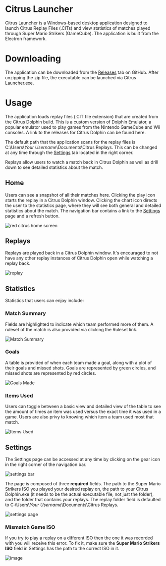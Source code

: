 # Citrus Launcher

Citrus Launcher is a Windows-based desktop application designed to launch Citrus Replay Files (.CITs) and view statistics of matches played through Super Mario Strikers (GameCube). The application is built from the Electron framework.

# Downloading

The application can be downloaded from the [Releases](https://github.com/hueybud/Citrus-Launcher/releases) tab on GitHub. After unzipping the zip file, the executable can be launched via Citrus Launcher.exe.

# Usage

The application loads replay files (.CIT file extension) that are created from the Citrus Dolphin build. This is a custom version of Dolphin Emulator, a popular emulator used to play games from the Nintendo GameCube and Wii consoles. A link to the releases for Citrus Dolphin can be found here.

The default path that the application scans for the replay files is C:\Users\\*Your Username*\Documents\Citrus Replays. This can be changed at any time through the [Settings](#settings) tab located in the right corner.

Replays allow users to watch a match back in Citrus Dolphin as well as drill down to see detailed statistics about the match.

## Home

Users can see a snapshot of all their matches here. Clicking the play icon starts the replay in a Citrus Dolphin window. Clicking the chart icon directs the user to the statistics page, where they will see both general and detailed statistics about the match. The navigation bar contains a link to the [Settings](#settings) page and a refresh button.

![red citrus home screen](https://user-images.githubusercontent.com/7491600/180340190-1a58785c-901b-44cf-9e2a-ee7fe022370f.png)

## Replays

Replays are played back in a Citrus Dolphin window. It's encouraged to not have any other replay instances of Citrus Dolphin open while watching a replay back.

![replay](https://user-images.githubusercontent.com/7491600/178565695-be0c9d1c-3bcb-43d1-9001-9915cece9da9.gif)

## Statistics

Statistics that users can enjoy include:

### Match Summary

Fields are highlighted to indicate which team performed more of them. A ruleset of the match is also provided via clicking the Ruleset link.

![Match Summary](https://user-images.githubusercontent.com/7491600/178559188-394a8ae8-4e5d-47a7-8239-c6437ba4b8b8.PNG)

### Goals

A table is provided of when each team made a goal, along with a plot of their goals and missed shots. Goals are represented by green circles, and missed shots are represented by red circles.

![Goals Made](https://user-images.githubusercontent.com/7491600/178559216-9f155b0b-dfd2-4fbe-9a76-f958fd65da01.PNG)

### Items Used

Users can toggle between a basic view and detailed view of the table to see the amount of times an item was used versus the exact time it was used in a game. Users are also privy to knowing which item a team used most that match.

![Items Used](https://user-images.githubusercontent.com/7491600/178572607-0a3b9fd1-1f03-4ee3-9c66-97dd90cb49a5.PNG)

## Settings

The Settings page can be accessed at any time by clicking on the gear icon in the right corner of the navigation bar.

![settings bar](https://user-images.githubusercontent.com/7491600/178569095-8d723480-1ea7-490c-b66a-5af1ad1e27ff.PNG)

The page is composed of three **required** fields. The path to the Super Mario Strikers ISO you played your desired replay on, the path to your Citrus Dolphin.exe (it needs to be the actual executable file, not just the folder), and the folder that contains your replays. The replay folder field is defaulted to C:\Users\\*Your Username*\Documents\Citrus Replays.

![settings page](https://user-images.githubusercontent.com/7491600/178570440-5ec2b013-b073-4a6a-8e4e-5044da26cc5f.png)

### Mismatch Game ISO

If you try to play a replay on a different ISO then the one it was recorded with you will receive this error. To fix it, make sure the **Super Mario Strikers ISO** field in Settings has the path to the correct ISO in it.

![image](https://user-images.githubusercontent.com/7491600/178571362-42524a76-f6d5-44c1-bea2-504e87e5d951.png)
